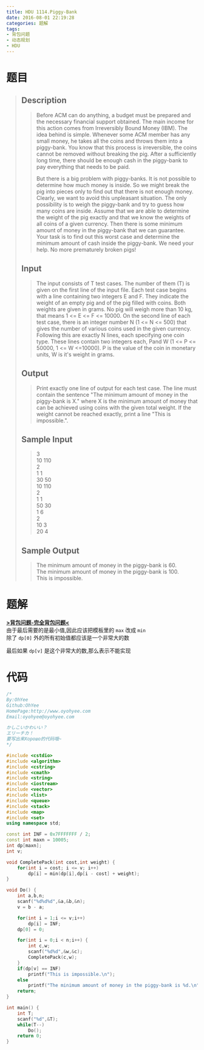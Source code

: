 ```yaml
---
title: HDU 1114.Piggy-Bank
date: 2016-08-01 22:19:28
categories: 题解
tags:
- 背包问题
- 动态规划
- HDU
---
```

# 题目
> 
> ## Description  
>> Before ACM can do anything, a budget must be prepared and the necessary financial support obtained. The main income for this action comes from Irreversibly Bound Money (IBM). The idea behind is simple. Whenever some ACM member has any small money, he takes all the coins and throws them into a piggy-bank. You know that this process is irreversible, the coins cannot be removed without breaking the pig. After a sufficiently long time, there should be enough cash in the piggy-bank to pay everything that needs to be paid.   
>>   
>> But there is a big problem with piggy-banks. It is not possible to determine how much money is inside. So we might break the pig into pieces only to find out that there is not enough money. Clearly, we want to avoid this unpleasant situation. The only possibility is to weigh the piggy-bank and try to guess how many coins are inside. Assume that we are able to determine the weight of the pig exactly and that we know the weights of all coins of a given currency. Then there is some minimum amount of money in the piggy-bank that we can guarantee. Your task is to find out this worst case and determine the minimum amount of cash inside the piggy-bank. We need your help. No more prematurely broken pigs!   
>>    
>> <!--more-->  
> 
> ## Input  
>> The input consists of T test cases. The number of them (T) is given on the first line of the input file. Each test case begins with a line containing two integers E and F. They indicate the weight of an empty pig and of the pig filled with coins. Both weights are given in grams. No pig will weigh more than 10 kg, that means 1 &lt;= E &lt;= F &lt;= 10000. On the second line of each test case, there is an integer number N (1 &lt;= N &lt;= 500) that gives the number of various coins used in the given currency. Following this are exactly N lines, each specifying one coin type. These lines contain two integers each, Pand W (1 &lt;= P &lt;= 50000, 1 &lt;= W &lt;=10000). P is the value of the coin in monetary units, W is it's weight in grams.   
>>    
> 
> ## Output  
>> Print exactly one line of output for each test case. The line must contain the sentence "The minimum amount of money in the piggy-bank is X." where X is the minimum amount of money that can be achieved using coins with the given total weight. If the weight cannot be reached exactly, print a line "This is impossible.".   
>>    
> 
> ## Sample Input  
>> 3  
>> 10 110  
>> 2  
>> 1 1  
>> 30 50  
>> 10 110  
>> 2  
>> 1 1  
>> 50 30  
>> 1 6  
>> 2  
>> 10 3  
>> 20 4   
>>    
> 
> ## Sample Output  
>> The minimum amount of money in the piggy-bank is 60.  
>> The minimum amount of money in the piggy-bank is 100.  
>> This is impossible.  
>>           

# 题解

[**>背包问题-完全背包问题<**](/post/Algorithm/Package_Problem.html#完全背包问题)  
由于最后需要的是最小值,因此应该把模板里的 `max` 改成 `min`  
除了 `dp[0]` 外的所有初始值都应该是一个非常大的数  

最后如果 `dp[v]` 是这个非常大的数,那么表示不能实现  


# 代码
```cpp Piggy-Bank https://github.com/OhYee/ACM.github.io/blob/master\HDU\1114.Piggy-Bank.cpp 代码备份
/*
By:OhYee
Github:OhYee
HomePage:http://www.oyohyee.com
Email:oyohyee@oyohyee.com

かしこいかわいい？
エリーチカ！
要写出来Хорошо的代码哦~
*/

#include <cstdio>
#include <algorithm>
#include <cstring>
#include <cmath>
#include <string>
#include <iostream>
#include <vector>
#include <list>
#include <queue>
#include <stack>
#include <map>
#include <set>
using namespace std;

const int INF = 0x7FFFFFFF / 2;
const int maxn = 10005;
int dp[maxn];
int v;

void CompletePack(int cost,int weight) {
    for(int i = cost; i <= v; i++)
        dp[i] = min(dp[i],dp[i - cost] + weight);
}

void Do() {
    int a,b,n;
    scanf("%d%d%d",&a,&b,&n);
    v = b - a;

    for(int i = 1;i <= v;i++)
        dp[i] = INF;
    dp[0] = 0;

    for(int i = 0;i < n;i++) {
        int c,w;
        scanf("%d%d",&w,&c);
        CompletePack(c,w);
    }
    if(dp[v] == INF)
        printf("This is impossible.\n");
    else
        printf("The minimum amount of money in the piggy-bank is %d.\n",dp[v]);
    return;
}

int main() {
    int T;
    scanf("%d",&T);
    while(T--)
        Do();
    return 0;
}
```
